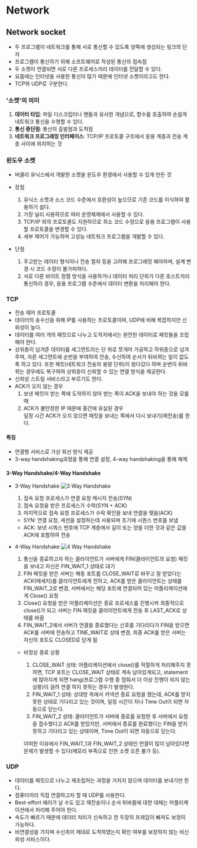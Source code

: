 # Network
## Network socket
- 두 프로그램이 네트워크를 통해 서로 통신할 수 있도록 양쪽에 생성되는 링크의 단자
- 프로그램이 통신하기 위해 소프트웨어로 작성된 통신의 접속점
- 두 소켓이 연결되면 서로 다른 프로세스끼리 데이터를 전달할 수 있다.
- 요즘에는 인터넷을 사용한 통신이 많기 때문에 인터넷 소켓이라고도 한다.
- TCP와 UDP로 구분한다.

### '소켓'의 의미
1. **데이터 타입**: 파일 디스크립터나 핸들과 유사한 개념으로, 함수를 호출하여 손쉽게 네트워크 통신을 수행할 수 있다.
2. **통신 종단점**: 통신의 출발점과 도착점
3. **네트워크 프로그래밍 인터페이스**: TCP/IP 프로토콜 구조에서 응용 계층과 전송 계층 사이에 위치하는 것 

### 윈도우 소켓
- 버클리 유닉스에서 개발한 소켓을 윈도우 환경에서 사용할 수 있게 만든 것
- 장점
  1. 유닉스 소켓과 소스 코드 수준에서 호환성이 높으므로 기존 코드를 이식하여 활용하기 쉽다.
  2. 가장 널리 사용하므로 여러 운영체제에서 사용할 수 있다.
  3.  TCP/IP 외의 프로토콜도 지원하므로 최소 코드 수정으로 응용 프로그램이 사용할 프로토콜을 변경할 수 있다.
  4. 세부 제어가 가능하며 고성능 네트워크 프로그램을 개발할 수 있다.

- 단점
  1. 주고받는 데이터 형식이나 전송 절차 등을 고려해 프로그래밍 해야하며, 설계 변경 시 코드 수정이 불가피하다.
  2. 서로 다른 바이트 정렬 방식을 사용하거나 데이터 처리 단위가 다른 호스트끼리 통신하리 경우, 응용 프로그램 수준에서 데이터 변환을 처리해야 한다.


### TCP
- 전송 제어 프로토콜
- 데이터의 송수신을 위해 IP를 사용하는 프로토콜이며, UDP에 비해 복잡하지만 신뢰성이 높다.
- 데이터를 여러 개의 패킷으로 나누고 도착지에서는 완전한 데이터로 패킷들을 조립해야 한다.
- 상위층이 넘겨준 데이터를 세그먼트라는 단 위로 쪼개어 가공하고 하위층으로 넘겨주며, 자른 세그먼트에 순번을 부여하여 전송, 수신하여 순서가 뒤바뀌는 일이 없도록 하고 있다. 또한 패킷(네트워크 전송의 용량 단위)이 왔다갔다 하며 순번이 뒤바뀌는 경우에도 복구하여 상위층이 신뢰할 수 있는 연결 방식을 제공한다.
- 신뢰성 스트림 서비스라고 부르기도 한다.
- ACK가 오지 않는 경우
    1. 보낸 패킷이 받는 쪽에 도착하지 않아 받는 쪽이 ACK을 보내야 하는 것을 모를 때
    2. ACK가 불안정한 IP 때문에 중간에 유실된 경우  
    일정 시간 ACK가 오지 않으면 패킷을 보내는 쪽에서 다시 보내기(재전송)를 한다. 

#### 특징
- 연결형 서비스로 가상 회선 방식 제공
- 3-way handshaking과정을 통해 연결 설정, 4-way handshaking을 통해 해제

#### 3-Way Handshake/4-Way Handshake
- 3-Way Handshake
![3 Way Handshake](https://t1.daumcdn.net/cfile/tistory/222D873E5815FD142E "3-Way Handshake")
    1. 접속 요청 프로세스가 연결 요청 메시지 전송(SYN)
    2. 접속 요청을 받은 프로세스가 수락(SYN + ACK)
    3. 마지막으로 접속 요청 프로세스가 수락 확인을 보내 연결을 맺음(ACK)
     
   - SYN: 연결 요청, 세션을 설정하는데 사용되며 초기에 시퀀스 번호를 보냄
   - ACK: 보낸 시쿼스 번호에 TCP 계층에서 길이 또는 양을 더한 것과 같은 값을 ACK에 포함하여 전송

- 4-Way Handshake
  ![4 Way Handshake](https://t1.daumcdn.net/cfile/tistory/2678E035537EEE9126 "4-Way Handshake")
    1. 통신을 종료하고자 하는 클라이언트가 서버에게 FIN(클라이언트의 요청) 패킷을 보내고 자신은 FIN_WAIT_1 상태로 대기
    2. FIN 패킷을 받은 서버는 해동 포트를 CLOSE_WAIT로 바꾸고 잘 받았다는 ACK(메세지)를 클라이언트에게 전하고, ACK를 받은 클라이언트는 상태를 FIN_WAIT_2로 변경, 서버에서는 해당 포트에 연결되어 있는 어플리케이션에게 Close() 요청
    3. Close() 요청을 받은 어플리케이션은 종료 프로세스를 진행시켜 최종적으로 close()가 되고 서버는 FIN 패킷을 클라이언트에게 전송 후 LAST_ACK로 상태를 바꿈
    4. FIN_WAIT_2에서 서버가 연결을 종료했다는 신호를 기다리다가 FIN을 받으면 ACK를 서버에 전송하고 TINE_WAIT로 상태 변경, 최종 ACK를 받은 서버는 자신의 포트도 CLOSED로 닫게 됨
  
    - 비정상 종료 상황
        1. CLOSE_WAIT 상태: 어플리케이션에서 close()를 적절하게 처리해주지 못하면, TCP 포트는 CLOSE_WAIT 상태로 계속 남아있게되고, statement에 많아지게 되면 hang(프로그램 수행 중 멈춰서 더 이상 진행이 되지 않는 상황)이 걸려 연결 하지 못하는 경우기 발생한다.
        2. FIN_WAIT_1 상태: 상대방 측에서 커넥션 종료 요청을 했는데, ACK를 받지 못한 상태로 기다리고 있는 것이며, 일정 시간이 지나 Time Out이 되면 자동으로 닫는다.
        3. FIN_WAIT_2 상태: 클라이언트가 서버에 종료를 요청한 후 서버에서 요청을 접수했다고 ACK를 받았지만, 서버에서 종료를 완료했다는 FIN을 받지 못하고 기다리고 있는 상태이며, Time Out이 되면 자동으로 닫는다.  

        이떠한 이유에서 FIN_WAIT_1과 FIN_WAIT_2 상태인 연결이 많이 남아있다면 문제가 발생할 수 있다(메모리 부족으로 인한 소켓 오픈 불가 등). 
     

### UDP
- 데이터를 패킷으로 나누고 재조립하는 과정을 거치지 않으며 데이터를 보내기만 한다.
- 컴퓨터끼리 직접 연결하고자 할 때 UDP를 사용한다.
- Best-effort 에러가 날 수도 있고 재전송이나 순서 뒤바뀜에 대한 대체는 어플리케이션에서 처리해 주어야 한다.
- 속도가 빠르기 때문에 데이터 처리가 신속하고 한 두장의 프레임이 빠져도 보정이 가능하다.
- 비연결성을 가지며 수신측이 제대로 도착하였는지 확인 여부를 보장하지 않는 비신뢰성 서비스이다.